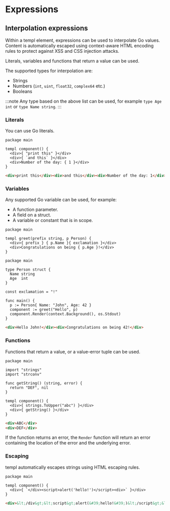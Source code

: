 # Expressions

## Interpolation expressions

Within a templ element, expressions can be used to interpolate Go values. Content is automatically escaped using context-aware HTML encoding rules to protect against XSS and CSS injection attacks.

Literals, variables and functions that return a value can be used. 

The supported types for interpolation are:

- Strings
- Numbers (`int`, `uint`, `float32`, `complex64` etc.)
- Booleans

:::note
Any type based on the above list can be used, for example `type Age int` or `type Name string`.
:::

### Literals

You can use Go literals.

```templ title="component.templ"
package main

templ component() {
  <div>{ "print this" }</div>
  <div>{ `and this` }</div>
  <div>Number of the day: { 1 }</div>
}
```

```html title="Output"
<div>print this</div><div>and this</div><div>Number of the day: 1</div>
```

### Variables

Any supported Go variable can be used, for example:

* A function parameter.
* A field on a struct.
* A variable or constant that is in scope.

```templ title="/main.templ"
package main

templ greet(prefix string, p Person) {
  <div>{ prefix } { p.Name }{ exclamation }</div>
  <div>Congratulations on being { p.Age }!</div>
}
```

```templ title="main.go"
package main

type Person struct {
  Name string
  Age  int
}

const exclamation = "!"

func main() {
  p := Person{ Name: "John", Age: 42 }
  component := greet("Hello", p) 
  component.Render(context.Background(), os.Stdout)
}
```

```html title="Output"
<div>Hello John!</div><div>Congratulations on being 42!</div>
```

### Functions

Functions that return a value, or a value-error tuple can be used.

```templ title="component.templ"
package main

import "strings"
import "strconv"

func getString() (string, error) {
  return "DEF", nil
}

templ component() {
  <div>{ strings.ToUpper("abc") }</div>
  <div>{ getString() }</div>
}
```

```html title="Output"
<div>ABC</div>
<div>DEF</div>
```

If the function returns an error, the `Render` function will return an error containing the location of the error and the underlying error.

### Escaping

templ automatically escapes strings using HTML escaping rules.

```templ title="component.templ"
package main

templ component() {
  <div>{ `</div><script>alert('hello!')</script><div>` }</div>
}
```

```html title="Output"
<div>&lt;/div&gt;&lt;script&gt;alert(&#39;hello!&#39;)&lt;/script&gt;&lt;div&gt;</div>
```
